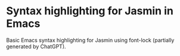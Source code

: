 # Syntax highlighting for Jasmin in Emacs

Basic Emacs syntax highlighting for Jasmin using font-lock (partially generated by ChatGPT).
